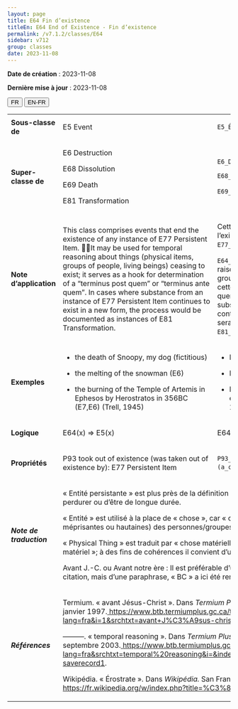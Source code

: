 ```yaml
---
layout: page
title: E64 Fin d’existence
titleEn: E64 End of Existence - Fin d’existence
permalink: /v7.1.2/classes/E64
sidebar: v712
group: classes
date: 2023-11-08
---
```


**Date de création** : 2023-11-08

**Dernière mise à jour** : 2023-11-08

<div class="lang-buttons">
 <button id="fr" class="activate">FR</button>
 <button id="en-fr">EN-FR</button>
</div>

<table>
<tbody>
<tr>
<td><strong>Sous-classe de</strong></td>
<td class="en">
<p>E5 Event </p>
</td>
<td>
<p><code class="language-plaintext highlighter-rouge">E5_Évènement</code> </p>
</td>
</tr>
<tr>
<td><strong>Super-classe de</strong></td>
<td class="en">
<p>E6 Destruction</p>
<p>E68 Dissolution</p>
<p>E69 Death</p>
<p>E81 Transformation</p>
</td>
<td>
<p><code class="language-plaintext highlighter-rouge">E6_Destruction</code> </p>
<p><code class="language-plaintext highlighter-rouge">E68_Dissolution</code> </p>
<p><code class="language-plaintext highlighter-rouge">E69_Mort</code> <code class="language-plaintext highlighter-rouge">E81_Transformation</code> </p>
</td>
</tr>
<tr>
<td><strong>Note d’application</strong></td>
<td class="en">
<p>This class comprises events that end the existence of any instance of E77 Persistent Item. It may be used for temporal reasoning about things (physical items, groups of people, living beings) ceasing to exist; it serves as a hook for determination of a “terminus post quem” or “terminus ante quem”. In cases where substance from an instance of E77 Persistent Item continues to exist in a new form, the process would be documented as instances of E81 Transformation.</p>
</td>
<td>
<p>Cette classe comprend les évènements qui mettent fin à l’existence de n’importe quelle instance de <code class="language-plaintext highlighter-rouge">E77_Entité_persistante</code>.</p>
<p><code class="language-plaintext highlighter-rouge">E64_Fin_d’existence</code> peut être utilisée à des fins de raisonnement temporel sur des entités (entités matérielles, groupes de personnes, êtres vivants) qui cessent d’exister; cette classe permet de déterminer le « terminus post quem » ou le « terminus ante quem ». Dans les cas où la substance d’une instance de <code class="language-plaintext highlighter-rouge">E77_Entité_persistante</code> continue d’exister dans une nouvelle forme, le processus serait documenté grâce à des instances de <code class="language-plaintext highlighter-rouge">E81_Transformation</code>.</p>
</td>
</tr>
<tr>
<td><strong>Exemples</strong></td>
<td class="en">
<ul>
<li><p>the death of Snoopy, my dog (fictitious)</p>
</li>
<li><p>the melting of the snowman (E6)</p>
</li>
<li><p>the burning of the Temple of Artemis in Ephesos by Herostratos in 356BC (E7,E6) (Trell, 1945)</p>
</li>
</ul>
</td>
<td>
<ul>
<li><p>La mort de Snoopy, mon chien (fictif)</p>
</li>
<li><p>La fonte du bonhomme de neige (<code class="language-plaintext highlighter-rouge">E6_Destruction</code>)</p>
</li>
<li><p>L’incendie du Temple d’Artémis à Éphèse par Érostrate en 356 AEC (<code class="language-plaintext highlighter-rouge">E7_Activité</code>, <code class="language-plaintext highlighter-rouge">E6_Destruction</code>) (Trell, 1945)</p>
</li>
</ul>
</td>
</tr>
<tr>
<td><strong>Logique</strong></td>
<td class="en">
<p>E64(x) ⇒ E5(x)</p>
</td>
<td>
<p>E64(x) ⇒ E5(x)</p>
</td>
</tr>
<tr>
<td><strong>Propriétés</strong></td>
<td class="en">
<p>P93 took out of existence (was taken out of existence by): E77 Persistent Item</p>
</td>
<td>
<p><code class="language-plaintext highlighter-rouge">P93_a_mis_fin_à_l’existence_de (a_cessé_d’exister_du_fait_de)</code> : <code class="language-plaintext highlighter-rouge">E77_Entité_persistante</code> </p>
</td>
</tr>
<tr>
<td><strong><em>Note de traduction</em></strong></td>
<td colspan="2">
<p>« Entité persistante » est plus près de la définition anglaise qui porte sur le fait de persister plutôt que de perdurer ou d’être de longue durée.</p>
<p>« Entité » est utilisé à la place de « chose », car « chose » n’inclut pas (à l’exception de désignations méprisantes ou hautaines) des personnes/groupes/humains. </p>
<p>« Physical Thing » est traduit par « chose matérielle » qui comprend « Physical Object » / « Objet matériel »; à des fins de cohérences il convient d’utiliser « Physical Item » / « entité matérielle ».</p>
<p>Avant J.-C. ou Avant notre ère : Il est préférable d’utiliser avant notre ère; puisqu’il ne s’agit pas d’une citation, mais d’une paraphrase, « BC » a ici été remplacé par « AEC » (avant l’ère commune).</p>
</td>
</tr>
<tr>
<td><strong><em>Références</em></strong></td>
<td colspan="2">
<p>Termium. « avant Jésus-Christ ». Dans <em>Termium Plus</em>. Ottawa, CA-ON: Gouvernement du Canada, 29 janvier 1997.<a href="https://www.btb.termiumplus.gc.ca/tpv2alpha/alpha-fra.html?lang=fra&i=1&srchtxt=avant+J%C3%A9sus-christ&codom2nd_wet=1#resultrecs"><span class="underline"> </span></a><a href="https://www.btb.termiumplus.gc.ca/tpv2alpha/alpha-fra.html?lang=fra&i=1&srchtxt=avant+J%C3%A9sus-christ&codom2nd_wet=1#resultrecs"><span class="underline">https://www.btb.termiumplus.gc.ca/tpv2alpha/alpha-fra.html?lang=fra&i=1&srchtxt=avant+J%C3%A9sus-christ&codom2nd_wet=1#resultrecs</span></a>.</p>
<p>———. « temporal reasoning ». Dans <em>Termium Plus.</em> Ottawa, CA-ON: Gouvernment du Canada, 19 septembre 2003.<a href="https://www.btb.termiumplus.gc.ca/tpv2alpha/alpha-fra.html?lang=fra&srchtxt=temporal%20reasoning&i=&index=alt&sg_kp_wet=921138&fchrcrdnm=1#fichesauve-saverecord1"><span class="underline"> </span></a><a href="https://www.btb.termiumplus.gc.ca/tpv2alpha/alpha-fra.html?lang=fra&srchtxt=temporal%20reasoning&i=&index=alt&sg_kp_wet=921138&fchrcrdnm=1#fichesauve-saverecord1"><span class="underline">https://www.btb.termiumplus.gc.ca/tpv2alpha/alpha-fra.html?lang=fra&srchtxt=temporal%20reasoning&i=&index=alt&sg_kp_wet=921138&fchrcrdnm=1#fichesauve-saverecord1</span></a>.</p>
<p>Wikipédia. « Érostrate ». Dans <em>Wikipédia.</em> San Francisco, US-CA: Wikipédia, 4 août 2020.<a href="https://fr.wikipedia.org/w/index.php?title=%C3%89rostrate&oldid=173548642"><span class="underline"> </span></a><a href="https://fr.wikipedia.org/w/index.php?title=%C3%89rostrate&oldid=173548642"><span class="underline">https://fr.wikipedia.org/w/index.php?title=%C3%89rostrate&oldid=173548642</span></a>.</p>
</td>
</tr>
</tbody>
</table>
